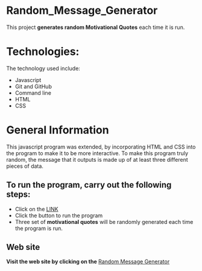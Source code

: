 # Random_Message_Generator
This project **generates random Motivational Quotes** each time it is run.

# Technologies:
The technology used include:
+ Javascript
+ Git and GitHub
+ Command line 
+ HTML 
+ CSS

# General Information
This javascript program was extended, by incorporating HTML and CSS into the program to make it to be more interactive. 
To make this program truly random, the message that it outputs is made up of at least three different pieces of data.

## **To run the program, carry out the following steps:**
+ Click on the [LINK](https://28yg.github.io/Random_Message_Generator/)
+ Click the button to run the program
+ Three set of **motivational quotes** will be randomly generated each time the program is run.

## **Web site**
**Visit the web site by clicking on the** [Random Message Generator](https://28yg.github.io/Random_Message_Generator/)


